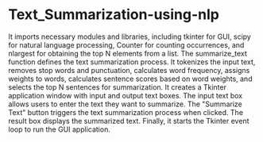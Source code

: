 # Text_Summarization-using-nlp


It imports necessary modules and libraries, including tkinter for GUI, scipy for natural language processing, Counter for counting occurrences, and nlargest for obtaining the top N elements from a list.
The summarize_text function defines the text summarization process. It tokenizes the input text, removes stop words and punctuation, calculates word frequency, assigns weights to words, calculates sentence scores based on word weights, and selects the top N sentences for summarization.
It creates a Tkinter application window with input and output text boxes.
The input text box allows users to enter the text they want to summarize.
The "Summarize Text" button triggers the text summarization process when clicked.
The result box displays the summarized text.
Finally, it starts the Tkinter event loop to run the GUI application.
